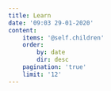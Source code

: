 ```yaml
---
title: Learn
date: '09:03 29-01-2020'
content:
    items: '@self.children'
    order:
        by: date
        dir: desc
    pagination: 'true'
    limit: '12'
---
```


